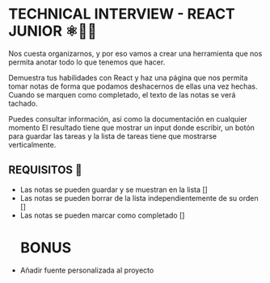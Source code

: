 # TECHNICAL INTERVIEW - REACT JUNIOR ⚛🧑‍💻

Nos cuesta organizarnos, y por eso vamos a crear una herramienta que nos permita anotar
todo lo que tenemos que hacer.

Demuestra tus habilidades con React y haz una página que nos permita tomar notas de forma que
podamos deshacernos de ellas una vez hechas.
Cuando se marquen como completado, el texto de las notas se verá tachado.

Puedes consultar información, asi como la documentación en cualquier momento
El resultado tiene que mostrar un input donde escribir, un botón para guardar las tareas y la lista
de tareas tiene que mostrarse verticalmente.

## REQUISITOS 📝

- Las notas se pueden guardar y se muestran en la lista []
- Las notas se pueden borrar de la lista independientemente de su orden []
- Las notas se pueden marcar como completado []
  # BONUS
- Añadir fuente personalizada al proyecto
